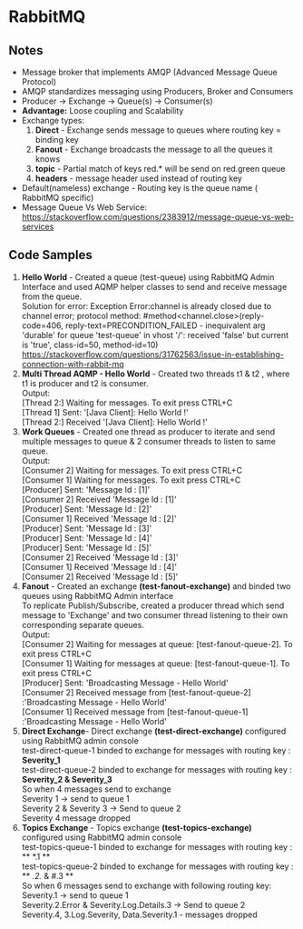 # RabbitMQ

## Notes
* Message broker that implements AMQP (Advanced Message Queue Protocol)
* AMQP standardizes messaging using Producers, Broker and Consumers
* Producer -> Exchange -> Queue(s) -> Consumer(s)
* **Advantage:** Loose coupling and Scalability 
* Exchange types: 
  1. **Direct** - Exchange sends message to queues where routing key = binding key
  1. **Fanout** - Exchange broadcasts the message to all the queues it knows
  1. **topic** - Partial match of keys red.* will be send on red.green queue
  1. **headers** - message header used instead of routing key
* Default(nameless) exchange - Routing key is the queue name ( RabbitMQ specific) 
* Message Queue Vs Web Service: https://stackoverflow.com/questions/2383912/message-queue-vs-web-services

## Code Samples
1. **Hello World** - Created a queue (test-queue) using RabbitMQ Admin Interface and used AQMP helper classes to send and receive message from the queue.<br/>
Solution for error: Exception Error:channel is already closed due to channel error; protocol method: #method<channel.close>(reply-code=406, reply-text=PRECONDITION_FAILED - inequivalent arg 'durable' for queue 'test-queue' in vhost '/': received 'false' but current is 'true', class-id=50, method-id=10)<br/> 
https://stackoverflow.com/questions/31762563/issue-in-establishing-connection-with-rabbit-mq 
1. **Multi Thread AQMP - Hello World** - Created two threads t1 & t2 , where t1 is producer and t2 is consumer.<br/>
Output:<br/>
 [Thread 2:] Waiting for messages. To exit press CTRL+C<br/>
 [Thread 1] Sent: '[Java Client]: Hello World !'<br/>
 [Thread 2:] Received '[Java Client]: Hello World !'<br/>
1. **Work Queues** - Created one thread as producer to iterate and send multiple messages to queue & 2 consumer threads to listen to same queue.<br/>
Output:<br/>
[Consumer 2] Waiting for messages. To exit press CTRL+C<br/>
 [Consumer 1] Waiting for messages. To exit press CTRL+C<br/>
 [Producer] Sent: 'Message Id : [1]'<br/>
 [Consumer 2] Received 'Message Id : [1]'<br/>
 [Producer] Sent: 'Message Id : [2]'<br/>
 [Consumer 1] Received 'Message Id : [2]'<br/>
 [Producer] Sent: 'Message Id : [3]'<br/>
 [Producer] Sent: 'Message Id : [4]'<br/>
 [Producer] Sent: 'Message Id : [5]'<br/>
 [Consumer 2] Received 'Message Id : [3]'<br/>
 [Consumer 1] Received 'Message Id : [4]'<br/>
 [Consumer 2] Received 'Message Id : [5]'<br/>
 1. **Fanout** - Created an exchange **(test-fanout-exchange)** and binded two queues using RabbitMQ Admin interface <br/>
 To replicate Publish/Subscribe, created a producer thread which send message to 'Exchange' and two consumer thread listening to their own corresponding separate queues. <br/>
 Output: <br/>
 [Consumer 2] Waiting for messages at queue: [test-fanout-queue-2]. To exit press CTRL+C<br/>
 [Consumer 1] Waiting for messages at queue: [test-fanout-queue-1]. To exit press CTRL+C<br/>
 [Producer] Sent: 'Broadcasting Message - Hello World'<br/>
 [Consumer 2] Received message from [test-fanout-queue-2] :'Broadcasting Message - Hello World'<br/>
 [Consumer 1] Received message from [test-fanout-queue-1] :'Broadcasting Message - Hello World'<br/>
 1. **Direct Exchange**- Direct exchange **(test-direct-exchange)** configured using RabbitMQ admin console<br/>
	  test-direct-queue-1 binded to exchange for messages with routing key : **Severity_1**<br/>
	  test-direct-queue-2 binded to exchange for messages with routing key : **Severity_2 & Severity_3**<br/>
	  So when 4 messages send to exchange <br/>
	  Severity 1 -> send to queue 1<br/>
	  Severity 2 & Severity 3 -> Send to queue 2<br/>
	  Severity 4 message dropped<br/>
1. **Topics Exchange** - Topics exchange **(test-topics-exchange)** configured using RabbitMQ admin console<br/>
	  test-topics-queue-1 binded to exchange for messages with routing key : ** *.1 **<br/> 
	  test-topics-queue-2 binded to exchange for messages with routing key : ** *.2.* & #.3 ** <br/>
	  So when 6 messages send to exchange with following routing key:<br/>
	  Severity.1 -> send to queue 1<br/>
	  Severity.2.Error & Severity.Log.Details.3 -> Send to queue 2<br/>
	  Severity.4, 3.Log.Severity, Data.Severity.1 - messages dropped<br/>
